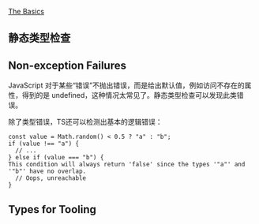 [The Basics](https://www.typescriptlang.org/docs/handbook/2/basic-types.html)

## 静态类型检查

## Non-exception Failures

JavaScript 对于某些“错误”不抛出错误，而是给出默认值，例如访问不存在的属性，得到的是 undefined，这种情况太常见了。静态类型检查可以发现此类错误。

除了类型错误，TS还可以检测出基本的逻辑错误：

```
const value = Math.random() < 0.5 ? "a" : "b";
if (value !== "a") {
  // ...
} else if (value === "b") {
This condition will always return 'false' since the types '"a"' and '"b"' have no overlap.
  // Oops, unreachable
}
```

## Types for Tooling

[](https://www.typescriptlang.org/docs/handbook/2/basic-types.html#types-for-tooling)





